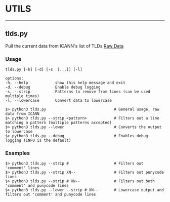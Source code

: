 # UTILS
___
## tlds.py
Pull the current data from ICANN's list of TLDs [Raw Data](https://data.iana.org/TLD/tlds-alpha-by-domain.txt)
### Usage
```shell
tlds.py [-h] [-d] [-s  [...]] [-l]

options:
-h, --help            show this help message and exit
-d, --debug           Enable debug logging
-s, --strip           Patterns to remove from lines (can be used multiple times)
-l, --lowercase       Convert data to lowercase

$> python3 tlds.py                              # General usage, raw data from ICANN
$> python3 tlds.py --strip <pattern>            # Filters out a line matching a pattern (multiple patterns accepted)
$> python3 tlds.py --lower                      # Converts the output to lowercase
$> python3 tlds.py --debug                      # Enables debug logging (INFO is the default)
```

### Examples
```shell
$> python3 tlds.py --strip #                    # Filters out 'comment' lines
$> python3 tlds.py --strip XN--                 # Filters out punycode lines
$> python3 tlds.py --strip # XN--               # Filters out both 'comment' and punycode lines
$> python3 tlds.py --lower --strip # XN--       # Lowercase output and filters out 'comment' and punycode lines
```
